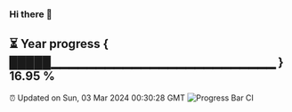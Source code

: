 ### Hi there 👋
⏳ Year progress { █████▁▁▁▁▁▁▁▁▁▁▁▁▁▁▁▁▁▁▁▁▁▁▁▁▁ } 16.95 %
---
⏰ Updated on Sun, 03 Mar 2024 00:30:28 GMT
![Progress Bar CI](https://github.com/Moyi321/Moyi321/workflows/Progress%20Bar%20CI/badge.svg)
